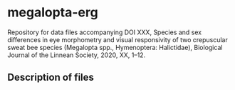 # megalopta-erg

Repository for data files accompanying DOI XXX, Species and sex differences in eye morphometry and visual responsivity of two crepuscular sweat bee species (Megalopta spp., Hymenoptera: Halictidae), Biological Journal of the Linnean Society, 2020, XX, 1–12.

## Description of files

